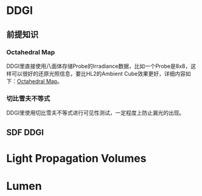 # DDGI
## 前提知识
### Octahedral Map
DDGI里直接使用八面体存储Probe的Irradiance数据，比如一个Probe是8x8，这样可以很好的还原光照信息，要比HL2的Ambient Cube效果更好，详细内容如下：[Octahedral Map](https://jcgt.org/published/0003/02/01/)。

### 切比雪夫不等式
DDGI里使用切比雪夫不等式进行可见性测试，一定程度上防止漏光的出现。

## SDF DDGI

# Light Propagation Volumes


# Lumen
